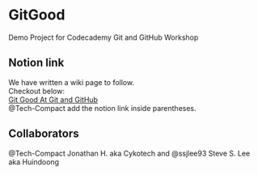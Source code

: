# GitGood
Demo Project for Codecademy Git and GitHub Workshop
## Notion link
We have written a wiki page to follow.  
Checkout below:  
[Git Good At Git and GitHub](https://www.notion.so/Git-Good-at-Git-and-GitHub-15a4c641d41f80f490c3fc262c676221?pvs=4)  
@Tech-Compact add the notion link inside parentheses.  

## Collaborators
@Tech-Compact Jonathan H. aka Cykotech and
@ssjlee93 Steve S. Lee aka Huindoong 
